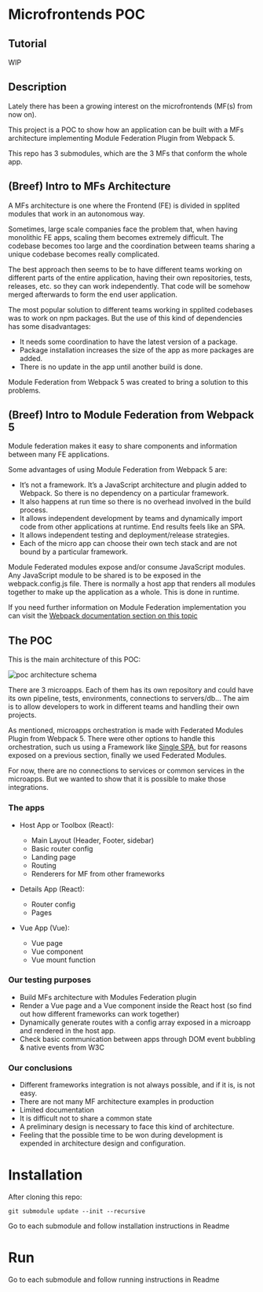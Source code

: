 # Microfrontends POC
## Tutorial
WIP

## Description

Lately there has been a growing interest on the microfrontends (MF(s) from now on).

This project is a POC to show how an application can be built with a MFs architecture implementing Module Federation Plugin from Webpack 5.

This repo has 3 submodules, which are the 3 MFs that conform the whole app.

## (Breef) Intro to MFs Architecture

A MFs architecture is one where the Frontend (FE) is divided in spplited modules that work in an autonomous way.

Sometimes, large scale companies face the problem that, when having monolithic FE apps, scaling them becomes extremely difficult. The codebase becomes too large and the coordination between teams sharing a unique codebase becomes really complicated.

The best approach then seems to be to have different teams working on different parts of the entire application, having their own repositories, tests, releases, etc. so they can work independently. That code will be somehow merged afterwards to form the end user application.

The most popular solution to different teams working in spplited codebases was to work on npm packages. But the use of this kind of dependencies has some disadvantages:
- It needs some coordination to have the latest version of a package.
- Package installation increases the size of the app as more packages are added.
- There is no update in the app until another build is done.

Module Federation from Webpack 5 was created to bring a solution to this problems.

## (Breef) Intro to Module Federation from Webpack 5

Module federation makes it easy to share components and information between many FE applications.

Some advantages of using Module Federation from Webpack 5 are:

-  It’s not a framework. It’s a JavaScript architecture and plugin added to Webpack. So there is no dependency on a particular framework. 
- It also happens at run time so there is no overhead involved in the build process.
- It allows independent development by teams and dynamically import code from other applications at runtime. End results feels like an SPA.
- It allows independent testing and deployment/release strategies.
- Each of the micro app can choose their own tech stack and are not bound by a particular framework.

Module Federated modules expose and/or consume JavaScript modules. Any JavaScript module to be shared is to be exposed in the webpack.config.js file. There is normally a host app that renders all modules together to make up the application as a whole. This is done in runtime.

If you need further information on Module Federation implementation you can visit the [Webpack documentation section on this topic](https://webpack.js.org/concepts/module-federation/)

## The POC

This is the main architecture of this POC:

![poc architecture schema](app_mf_poc_vue_app/public/assets/poc_architecture_schema.png?raw=true "POC architecture schema")

There are 3 microapps. Each of them has its own repository and could have its own pipeline, tests, environments, connections to servers/db... The aim is to allow developers to work in different teams and handling their own projects.

As mentioned, microapps orchestration is made with Federated Modules Plugin from Webpack 5. There were other options to handle this orchestration, such us using a Framework like [Single SPA](https://single-spa.js.org/), but for reasons exposed on a previous section, finally we used Federated Modules.

For now, there are no connections to services or common services in the microapps. But we wanted to show that it is possible to make those integrations.
### The apps

- Host App or Toolbox (React):

	- Main Layout (Header, Footer, sidebar)
  - Basic router config
  - Landing page
  - Routing
  - Renderers for MF from other frameworks

- Details App (React):

  - Router config
  - Pages

- Vue App (Vue):

  - Vue page
  - Vue component
  - Vue mount function 

### Our testing purposes

- Build MFs architecture with Modules Federation plugin
- Render a Vue page and a Vue component inside the React host (so find out how different frameworks can work together)
- Dynamically generate routes with a config array exposed in a microapp and rendered in the host app.
- Check basic communication between apps through DOM event bubbling & native events from W3C

### Our conclusions

- Different frameworks integration is not always possible, and if it is, is not easy.
- There are not many MF architecture examples in production
- Limited documentation
- It is difficult not to share a common state
- A preliminary design is necessary to face this kind of architecture.
- Feeling that the possible time to be won during development is expended in architecture design and configuration.

# Installation

After cloning this repo:

`git submodule update --init --recursive` 

Go to each submodule and follow installation instructions in Readme
# Run

Go to each submodule and follow running instructions in Readme
